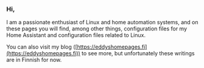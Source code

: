 ### Hi,
I am a passionate enthusiast of Linux and home automation systems, and on these pages you will find, among other things, configuration files for my Home Assistant and configuration files related to Linux.

You can also visit my blog ([https://eddyshomepages.fi](https://eddyshomepages.fi)) to see more, but unfortunately these writings are in Finnish for now.

<!--
**EsaPo/EsaPo** is a ✨ _special_ ✨ repository because its `README.md` (this file) appears on your GitHub profile.

Here are some ideas to get you started:

- 🔭 I’m currently working on ...
- 🌱 I’m currently learning ...
- 👯 I’m looking to collaborate on ...
- 🤔 I’m looking for help with ...
- 💬 Ask me about ...
- 📫 How to reach me: ...
- 😄 Pronouns: ...
- ⚡ Fun fact: ...
-->
